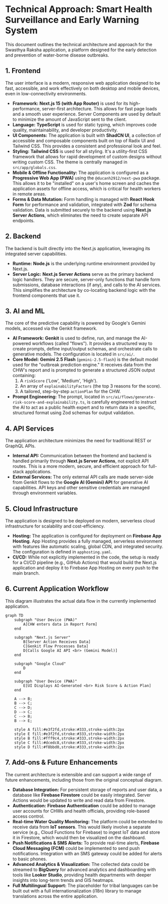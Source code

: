 # Technical Approach: Smart Health Surveillance and Early Warning System

This document outlines the technical architecture and approach for the Swasthya Raksha application, a platform designed for the early detection and prevention of water-borne disease outbreaks.

## 1. Frontend

The user interface is a modern, responsive web application designed to be fast, accessible, and work effectively on both desktop and mobile devices, even in low-connectivity environments.

- **Framework:** **Next.js 15 (with App Router)** is used for its high-performance, server-first architecture. This allows for fast page loads and a smooth user experience. Server Components are used by default to minimize the amount of JavaScript sent to the client.
- **Language:** **TypeScript** is used for static typing, which improves code quality, maintainability, and developer productivity.
- **UI Components:** The application is built with **ShadCN UI**, a collection of accessible and composable components built on top of Radix UI and Tailwind CSS. This provides a consistent and professional look and feel.
- **Styling:** **Tailwind CSS** is used for all styling. It's a utility-first CSS framework that allows for rapid development of custom designs without writing custom CSS. The theme is centrally managed in `src/app/globals.css`.
- **Mobile & Offline Functionality:** The application is configured as a **Progressive Web App (PWA)** using the `@ducanh2912/next-pwa` package. This allows it to be "installed" on a user's home screen and caches the application assets for offline access, which is critical for health workers in remote areas.
- **Forms & Data Mutation:** Form handling is managed with **React Hook Form** for performance and validation, integrated with **Zod** for schema validation. Data is submitted securely to the backend using **Next.js Server Actions**, which eliminates the need to create separate API endpoints.

## 2. Backend

The backend is built directly into the Next.js application, leveraging its integrated server capabilities.

- **Runtime:** **Node.js** is the underlying runtime environment provided by Next.js.
- **Server Logic:** **Next.js Server Actions** serve as the primary backend logic handlers. They are secure, server-only functions that handle form submissions, database interactions (if any), and calls to the AI services. This simplifies the architecture by co-locating backend logic with the frontend components that use it.

## 3. AI and ML

The core of the predictive capability is powered by Google's Gemini models, accessed via the Genkit framework.

- **AI Framework:** **Genkit** is used to define, run, and manage the AI-powered workflows (called "flows"). It provides a structured way to create prompts, define input/output schemas, and orchestrate calls to generative models. The configuration is located in `src/ai/`.
- **Core Model:** **Gemini 2.5 Flash** (`gemini-2.5-flash`) is the default model used for the "outbreak prediction engine." It receives data from the CHW's report and is prompted to generate a structured JSON output containing:
    1.  A `riskScore` ('Low', 'Medium', 'High').
    2.  An array of `explainabilityFactors` (the top 3 reasons for the score).
    3.  A tailored, step-by-step `actionPlan` for the CHW.
- **Prompt Engineering:** The prompt, located in `src/ai/flows/generate-risk-score-and-explainability.ts`, is carefully engineered to instruct the AI to act as a public health expert and to return data in a specific, structured format using Zod schemas for output validation.

## 4. API Services

The application architecture minimizes the need for traditional REST or GraphQL APIs.

- **Internal API:** Communication between the frontend and backend is handled primarily through **Next.js Server Actions**, not explicit API routes. This is a more modern, secure, and efficient approach for full-stack applications.
- **External Services:** The only external API calls are made server-side from Genkit flows to the **Google AI (Gemini) API** for generative AI capabilities. API keys and other sensitive credentials are managed through environment variables.

## 5. Cloud Infrastructure

The application is designed to be deployed on modern, serverless cloud infrastructure for scalability and cost-efficiency.

- **Hosting:** The application is configured for deployment on **Firebase App Hosting**. App Hosting provides a fully managed, serverless environment with features like automatic scaling, global CDN, and integrated security. The configuration is defined in `apphosting.yaml`.
- **CI/CD:** While not explicitly implemented in the code, the setup is ready for a CI/CD pipeline (e.g., GitHub Actions) that would build the Next.js application and deploy it to Firebase App Hosting on every push to the main branch.

## 6. Current Application Workflow

This diagram illustrates the actual data flow in the currently implemented application.

```mermaid
graph TD
    subgraph "User Device (PWA)"
        A[CHW enters data in Report Form]
    end

    subgraph "Next.js Server"
        B[Server Action Receives Data]
        C[Genkit Flow Processes Data]
        D[Calls Google AI API <br> (Gemini Model)]
    end
    
    subgraph "Google Cloud"
        D
    end

    subgraph "User Device (PWA)"
        E[UI Displays AI-Generated <br> Risk Score & Action Plan]
    end

    A --> B;
    B --> C;
    C --> D;
    D --> C;
    C --> B;
    B --> E;

    style A fill:#e3f2fd,stroke:#333,stroke-width:2px
    style E fill:#e3f2fd,stroke:#333,stroke-width:2px
    style B fill:#fff9c4,stroke:#333,stroke-width:2px
    style C fill:#dcedc8,stroke:#333,stroke-width:2px
    style D fill:#f8bbd0,stroke:#333,stroke-width:2px
```

## 7. Add-ons & Future Enhancements

The current architecture is extensible and can support a wide range of future enhancements, including those from the original conceptual diagram.

- **Database Integration:** For persistent storage of reports and user data, a database like **Firebase Firestore** could be easily integrated. Server Actions would be updated to write and read data from Firestore.
- **Authentication:** **Firebase Authentication** could be added to manage user accounts for CHWs and health officials, providing role-based access control.
- **Real-time Water Quality Monitoring:** The platform could be extended to receive data from **IoT sensors**. This would likely involve a separate service (e.g., Cloud Functions for Firebase) to ingest IoT data and store it in Firestore, which would then be visualized on the dashboard.
- **Push Notifications & SMS Alerts:** To provide real-time alerts, **Firebase Cloud Messaging (FCM)** could be implemented to send push notifications. Integration with an SMS gateway could be added for alerts to basic phones.
- **Advanced Analytics & Visualization:** The collected data could be streamed to **BigQuery** for advanced analytics and dashboarding with tools like **Looker Studio**, providing health departments with deeper insights into long-term trends and GIS heatmaps.
- **Full Multilingual Support:** The placeholder for tribal languages can be built out with a full internationalization (i18n) library to manage translations across the entire application.
